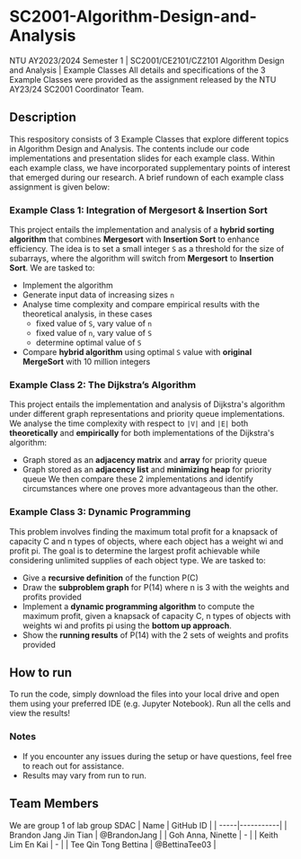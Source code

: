# SC2001-Algorithm-Design-and-Analysis
NTU AY2023/2024 Semester 1 | SC2001/CE2101/CZ2101 Algorithm Design and Analysis | Example Classes
All details and specifications of the 3 Example Classes were provided as the assignment released by the NTU AY23/24 SC2001 Coordinator Team.

## Description
This respository consists of 3 Example Classes that explore different topics in Algorithm Design and Analysis. The contents include our code implementations and presentation slides for each example class. Within each example class, we have incorporated supplementary points of interest that emerged during our research. A brief rundown of each example class assignment is given below:

### Example Class 1: Integration of Mergesort & Insertion Sort
This project entails the implementation and analysis of a **hybrid sorting algorithm** that combines **Mergesort** with **Insertion Sort** to enhance efficiency. The idea is to set a small integer `S` as a threshold for the size of subarrays, where the algorithm will switch from **Mergesort** to **Insertion Sort**. We are tasked to: 
+ Implement the algorithm
+ Generate input data of increasing sizes `n`
+ Analyse time complexity and compare empirical results with the theoretical analysis, in these cases
  + fixed value of `S`, vary value of `n`
  + fixed value of `n`, vary value of `S`
  + determine optimal value of `S`
+ Compare **hybrid algorithm** using optimal `S` value with **original MergeSort** with 10 million integers

### Example Class 2: The Dijkstra’s Algorithm
This project entails the implementation and analysis of Dijkstra's algorithm under different graph representations and priority queue implementations. We analyse the time complexity with respect to `|V|` and `|E|` both **theoretically** and **empirically** for both implementations of the Dijkstra's algorithm:
+ Graph stored as an **adjacency matrix** and **array** for priority queue
+ Graph stored as an **adjacency list** and **minimizing heap** for priority queue
We then compare these 2 implementations and identify circumstances where one proves more advantageous than the other.

### Example Class 3:  Dynamic Programming
This problem involves finding the maximum total profit for a knapsack of capacity C and n types of objects, where each object has a weight wi and profit pi. The goal is to determine the largest profit achievable while considering unlimited supplies of each object type. We are tasked to:
+ Give a **recursive definition** of the function P(C)
+ Draw the **subproblem graph** for P(14) where n is 3 with the weights and profits provided
+ Implement a **dynamic programming algorithm** to compute the maximum profit, given a knapsack of capacity C, n types of objects with weights wi and profits pi using the **bottom up approach**.
+ Show the **running results** of P(14) with the 2 sets of weights and profits provided

## How to run
To run the code, simply download the files into your local drive and open them using your preferred IDE (e.g. Jupyter Notebook). Run all the cells and view the results!
### Notes
- If you encounter any issues during the setup or have questions, feel free to reach out for assistance.
- Results may vary from run to run.

## Team Members
We are group 1 of lab group SDAC
| Name | GitHub ID |
| -----|-----------|
| Brandon Jang Jin Tian | @BrandonJang |
| Goh Anna, Ninette | - |
| Keith Lim En Kai | - |
| Tee Qin Tong Bettina | @BettinaTee03 |
